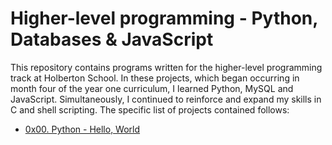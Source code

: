 # Higher-level programming - Python, Databases & JavaScript

This repository contains programs written for the higher-level programming
track at Holberton School. In these projects, which began occurring in month
four of the year one curriculum, I learned Python, MySQL and JavaScript.
Simultaneously, I continued to reinforce and expand my skills in C and shell
scripting.
The specific list of projects contained follows:
* [0x00. Python - Hello, World](./0x00-python-hello_world)
